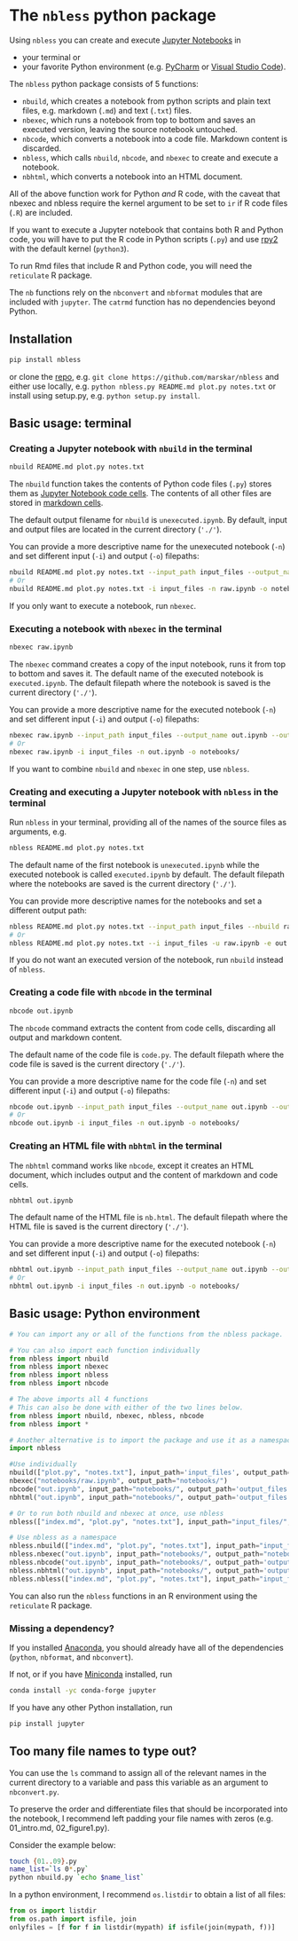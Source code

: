 # The `nbless` python package

Using `nbless` you can create and execute [Jupyter Notebooks](http://jupyter-notebook.readthedocs.io/en/latest/examples/Notebook/What%20is%20the%20Jupyter%20Notebook.html) in
- your terminal or
- your favorite Python environment (e.g. [PyCharm](https://www.jetbrains.com/pycharm/) or [Visual Studio Code](https://code.visualstudio.com/docs/python/python-tutorial)).

The `nbless` python package consists of 5 functions:
- `nbuild`, which creates a notebook from python scripts and plain text files, e.g. markdown (`.md`) and text (`.txt`) files.
- `nbexec`, which runs a notebook from top to bottom and saves an executed version, leaving the source notebook untouched.
- `nbcode`, which converts a notebook into a code file.  Markdown content is discarded.
- `nbless`, which calls `nbuild`, `nbcode`, and `nbexec` to create and execute a notebook.
- `nbhtml`, which converts a notebook into an HTML document.

All of the above function work for Python _and_ R code, with the caveat that nbexec and nbless require the kernel argument to be set to `ir` if R code files (`.R`) are included.

If you want to execute a Jupyter notebook that contains both R and Python code, you will have to put the R code in Python scripts (`.py`) and use [rpy2](https://rpy2.readthedocs.io/) with the default kernel (`python3`).

To run Rmd files that include R and Python code, you will need the `reticulate` R package.

The `nb` functions rely on the `nbconvert` and `nbformat` modules that are included with `jupyter`. The `catrmd` function has no dependencies beyond Python.

## Installation

```sh
pip install nbless
```

or clone the [repo](https://github.com/marskar/nbless), e.g. `git clone https://github.com/marskar/nbless` and either use locally, e.g. `python nbless.py README.md plot.py notes.txt` or install using setup.py, e.g. `python setup.py install`.

## Basic usage: terminal

### Creating a Jupyter notebook with `nbuild` in the terminal

```sh
nbuild README.md plot.py notes.txt
```  

The `nbuild` function takes the contents of Python code files (`.py`) stores them as [Jupyter Notebook code cells](https://jupyter-notebook.readthedocs.io/en/stable/examples/Notebook/Running%20Code.html). The contents of all other files are stored in [markdown cells](https://jupyter-notebook.readthedocs.io/en/stable/examples/Notebook/Working%20With%20Markdown%20Cells.html).

The default output filename for `nbuild` is `unexecuted.ipynb`. By default, input and output files are located in the current directory (`'./'`).

You can provide a more descriptive name for the unexecuted notebook (`-n`) and set different input (`-i`) and output (`-o`) filepaths:

```sh
nbuild README.md plot.py notes.txt --input_path input_files --output_name raw.ipynb --output_path notebooks/
# Or
nbuild README.md plot.py notes.txt -i input_files -n raw.ipynb -o notebooks/
```

If you only want to execute a notebook, run `nbexec`.

### Executing a notebook with `nbexec` in the terminal


```sh
nbexec raw.ipynb
```

The `nbexec` command creates a copy of the input notebook, runs it from top to bottom and saves it. The default name of the executed notebook is `executed.ipynb`. The default filepath where the notebook is saved is the current directory (`'./'`).

You can provide a more descriptive name for the executed notebook (`-n`) and set different input (`-i`) and output (`-o`) filepaths:


```sh
nbexec raw.ipynb --input_path input_files --output_name out.ipynb --output_path notebooks/
# Or
nbexec raw.ipynb -i input_files -n out.ipynb -o notebooks/
```

If you want to combine `nbuild` and `nbexec` in one step, use `nbless`.

### Creating and executing a Jupyter notebook with `nbless` in the terminal

Run `nbless` in your terminal, providing all of the names of the source files as arguments, e.g.

```sh
nbless README.md plot.py notes.txt
```
The default name of the first notebook is `unexecuted.ipynb` while the executed notebook is called `executed.ipynb` by default. The default filepath where the notebooks are saved is the current directory (`'./'`).

You can provide more descriptive names for the notebooks and set a different output path:

```sh
nbless README.md plot.py notes.txt --input_path input_files --nbuild raw.ipynb --nbexec out.ipynb --nbcode code.py --output_path output_files/
# Or
nbless README.md plot.py notes.txt --i input_files -u raw.ipynb -e out.ipynb -c code.py -o output_files/
```  

If you do not want an executed version of the notebook, run `nbuild` instead of `nbless`.

### Creating a code file with `nbcode` in the terminal


```sh
nbcode out.ipynb
```

The `nbcode` command extracts the content from code cells, discarding all output and markdown content.

The default name of the code file is `code.py`. The default filepath where the code file is saved is the current directory (`'./'`).

You can provide a more descriptive name for the code file (`-n`) and set different input (`-i`) and output (`-o`) filepaths:


```sh
nbcode out.ipynb --input_path input_files --output_name out.ipynb --output_path notebooks/
# Or
nbcode out.ipynb -i input_files -n out.ipynb -o notebooks/
```


### Creating an HTML file with `nbhtml` in the terminal

The `nbhtml` command works like `nbcode`, except it creates an HTML document, which includes output and the content of markdown and code cells.

```sh
nbhtml out.ipynb
```

The default name of the HTML file is `nb.html`. The default filepath where the HTML file is saved is the current directory (`'./'`).

You can provide a more descriptive name for the executed notebook (`-n`) and set different input (`-i`) and output (`-o`) filepaths:


```sh
nbhtml out.ipynb --input_path input_files --output_name out.ipynb --output_path notebooks/
# Or
nbhtml out.ipynb -i input_files -n out.ipynb -o notebooks/
```

## Basic usage: Python environment

```python
# You can import any or all of the functions from the nbless package.

# You can also import each function individually
from nbless import nbuild
from nbless import nbexec
from nbless import nbless
from nbless import nbcode

# The above imports all 4 functions
# This can also be done with either of the two lines below.
from nbless import nbuild, nbexec, nbless, nbcode
from nbless import *

# Another alternative is to import the package and use it as a namespace.
import nbless

#Use individually
nbuild(["plot.py", "notes.txt"], input_path='input_files', output_path="notebooks/")
nbexec("notebooks/raw.ipynb", output_path="notebooks/")
nbcode("out.ipynb", input_path="notebooks/", output_path='output_files')
nbhtml("out.ipynb", input_path="notebooks/", output_path='output_files')

# Or to run both nbuild and nbexec at once, use nbless
nbless(["index.md", "plot.py", "notes.txt"], input_path="input_files/", nbexec_path="notebooks/")

# Use nbless as a namespace
nbless.nbuild(["index.md", "plot.py", "notes.txt"], input_path="input_files/", output_path="notebooks/")
nbless.nbexec("out.ipynb", input_path="notebooks/", output_path="notebooks/")
nbless.nbcode("out.ipynb", input_path="notebooks/", output_path='output_files')
nbless.nbhtml("out.ipynb", input_path="notebooks/", output_path='output_files')
nbless.nbless(["index.md", "plot.py", "notes.txt"], input_path="input_files/", nbexec_path="notebooks/")
```

You can also run the `nbless` functions in an R environment using the `reticulate` R package.

### Missing a dependency?

If you installed [Anaconda](https://www.anaconda.com/download/), you should already have all of the dependencies (`python`, `nbformat`, and `nbconvert`).

If not, or if you have [Miniconda](https://conda.io/miniconda.html) installed, run

```sh
conda install -yc conda-forge jupyter
```

If you have any other Python installation, run

```sh
pip install jupyter
```

## Too many file names to type out?

You can use the `ls` command to assign all of the relevant names in the current directory to a variable and pass this variable as an argument to `nbconvert.py`.

To preserve the order and differentiate files that should be incorporated into the notebook, I recommend left padding your file names with zeros (e.g. 01_intro.md, 02_figure1.py).

Consider the example below:

```sh
touch {01..09}.py
name_list=`ls 0*.py`
python nbuild.py `echo $name_list`
```

In a python environment, I recommend `os.listdir` to obtain a list of all files:
```python
from os import listdir
from os.path import isfile, join
onlyfiles = [f for f in listdir(mypath) if isfile(join(mypath, f))]
```
